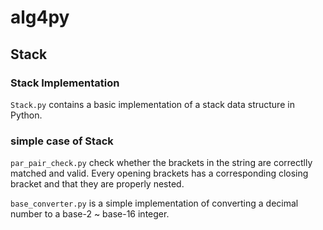 # alg4py

## Stack

### Stack Implementation

`Stack.py` contains a basic implementation of a stack data structure in Python. 

### simple case of Stack

`par_pair_check.py` check whether the brackets in the string are correctlly matched and valid. Every opening brackets has a corresponding closing bracket and that they are properly nested.

`base_converter.py` is a simple implementation of converting a decimal number to a base-2 ~ base-16 integer.
